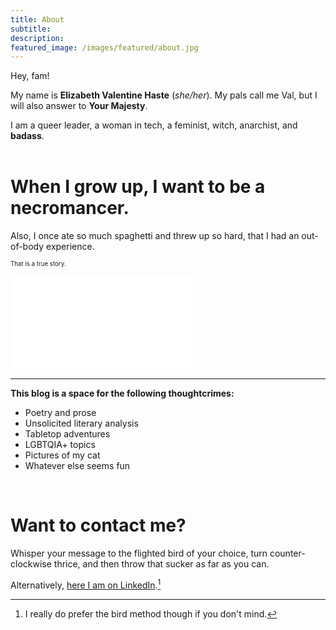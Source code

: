 ```yaml
---
title: About
subtitle:
description:
featured_image: /images/featured/about.jpg
---
```

Hey, fam!

My name is **Elizabeth Valentine Haste** (*she/her*). My pals call me Val, but I will also answer to **Your Majesty**.

I am a queer leader, a woman in tech, a feminist, witch, anarchist, and **badass**.
<br><br>
# When I grow up, I want to be a **necromancer**.
Also, I once ate so much spaghetti and threw up so hard, that I had an out-of-body experience.

<sub><sub>That is a true story.</sub></sub>

![](images\featured\evhaste-resume.pdf)

---

**This blog is a space for the following thoughtcrimes:**

* Poetry and prose
* Unsolicited literary analysis
* Tabletop adventures
* LGBTQIA+ topics
* Pictures of my cat
* Whatever else seems fun

<br>

# **Want to contact me?**
Whisper your message to the flighted bird of your choice, turn counter-clockwise thrice, and then throw that sucker as far as you can.

Alternatively, [here I am on LinkedIn](https://www.linkedin.com/in/evhaste/).[^2]

[^2]: I really do prefer the bird method though if you don't mind.
